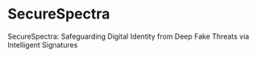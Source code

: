 # SecureSpectra
SecureSpectra: Safeguarding Digital Identity from Deep Fake Threats via Intelligent Signatures
